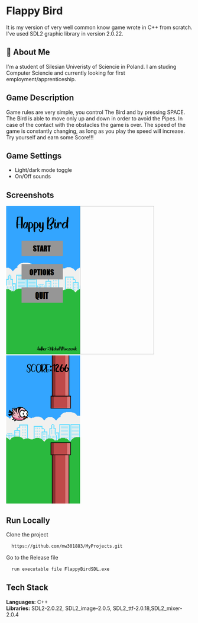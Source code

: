 
# Flappy Bird

It is my version of very well common know game wrote in C++ from scratch. I've used SDL2 graphic library in version 2.0.22.



## 🚀 About Me
I'm a student of Silesian Univeristy of Sciencie in Poland. I am studing Computer Sciencie and currently looking for first employment/apprenticeship. 


## Game Description

Game rules are very simple, you control The Bird and by pressing SPACE. The Bird is able to move only up and down in order to avoid the Pipes. In case of the contact with the obstacles the game is over. The speed of the game is constantly changing, as long as you play the speed will increase. Try yourself and earn some Score!!!



## Game Settings

- Light/dark mode toggle
- On/Off sounds



## Screenshots

<img src="Game_Screen_Menu.png" width=200 height=400><img width=200 height=400><img src="Game_Screen.png" width=200 height=400>

## Run Locally

Clone the project

```bash
  https://github.com/mw301883/MyProjects.git
```

Go to the Release file

```bash
  run executable file FlappyBirdSDL.exe
```


## Tech Stack

**Languages:** C++          
**Libraries:** SDL2-2.0.22, SDL2_image-2.0.5, SDL2_ttf-2.0.18,SDL2_mixer-2.0.4  


